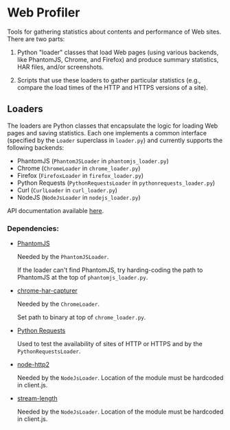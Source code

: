 Web Profiler
============

Tools for gathering statistics about contents and performance of Web sites.
There are two parts:

1. Python "loader" classes that load Web pages (using various backends, like
PhantomJS, Chrome, and Firefox) and produce summary statistics, HAR files,
and/or screenshots.

2. Scripts that use these loaders to gather particular statistics (e.g.,
compare the load times of the HTTP and HTTPS versions of a site).


Loaders
-------

The loaders are Python classes that encapsulate the logic for loading Web pages
and saving statistics. Each one implements a common interface (specified by the
`Loader` superclass in `loader.py`) and currently supports the following
backends:

* PhantomJS (`PhantomJSLoader` in `phantomjs_loader.py`)
* Chrome (`ChromeLoader` in `chrome_loader.py`)
* Firefox (`FirefoxLoader` in `firefox_loader.py`)
* Python Requests (`PythonRequestsLoader` in `pythonrequests_loader.py`)
* Curl (`CurlLoader` in `curl_loader.py`)
* NodeJS (`NodeJsLoader` in `nodejs_loader.py`)

API documentation available [here](http://webloader.readthedocs.org/en/latest/).
	
	
### Dependencies:

* [PhantomJS](http://phantomjs.org)

	Needed by the `PhantomJSLoader`.

	If the loader can't find PhantomJS, try harding-coding the path to
	PhantomJS at the top of `phantomjs_loader.py`.
	
* [chrome-har-capturer](https://github.com/cyrus-and/chrome-har-capturer)

	Needed by the `ChromeLoader`.

	Set path to binary at top of `chrome_loader.py`.

* [Python Requests](http://docs.python-requests.org)

    Used to test the availability of sites of HTTP or HTTPS and by the 
    `PythonRequestsLoader`.

* [node-http2](https://github.com/molnarg/node-http2)

    Needed by the `NodeJsLoader`. Location of the module must be hardcoded 
    in client.js.

* [stream-length](https://github.com/jeffbski/length-stream)

    Needed by the `NodeJsLoader`. Location of the module must be hardcoded 
    in client.js.

